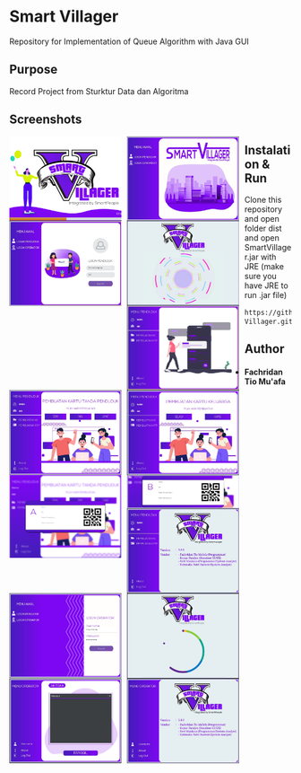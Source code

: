 # Smart Villager
Repository for Implementation of Queue Algorithm with Java GUI

## Purpose
Record Project from Sturktur Data dan Algoritma

## Screenshots
<img src="https://raw.githubusercontent.com/fachridantm/Smart-Villager/master/screenshots/Welcome.png"
    alt="Splash Screen" style="float: left; margin-right: 10px;"
    width="200" /> <img src="https://raw.githubusercontent.com/fachridantm/Smart-Villager/master/screenshots/pnlHomeLogin.jpeg"
    alt="Home Login" style="float: left; margin-right: 10px;"
    width="200" /> <img src="https://raw.githubusercontent.com/fachridantm/Smart-Villager/master/screenshots/pnlLoginUser.jpeg"
    alt="Login User" style="float: left; margin-right: 10px;"
    width="200" /> <img src="https://raw.githubusercontent.com/fachridantm/Smart-Villager/master/screenshots/pnlLoadingUser.jpeg"
    alt="Loading User" style="float: left; margin-right: 10px;"
    width="200" /> <img src="https://raw.githubusercontent.com/fachridantm/Smart-Villager/master/screenshots/pnlHomeUser.jpeg"
    alt="Home User" style="float: left; margin-right: 10px;"
    width="200" /> <img src="https://raw.githubusercontent.com/fachridantm/Smart-Villager/master/screenshots/pnlKTP.jpeg"
    alt="Panel KTP" style="float: left; margin-right: 10px;"
    width="200" /> <img src="https://raw.githubusercontent.com/fachridantm/Smart-Villager/master/screenshots/pnlKK.jpeg"
    alt="Panel KK" style="float: left; margin-right: 10px;"
    width="200" /> <img src="https://raw.githubusercontent.com/fachridantm/Smart-Villager/master/screenshots/pnlTiketKTP.jpg"
    alt="Panel Tiket KTP" style="float: left; margin-right: 10px;"
    width="200" /> <img src="https://raw.githubusercontent.com/fachridantm/Smart-Villager/master/screenshots/pnlTiketKK.jpeg"
    alt="Panel Tiket KK" style="float: left; margin-right: 10px;"
    width="200" /> <img src="https://raw.githubusercontent.com/fachridantm/Smart-Villager/master/screenshots/pnlAboutUser.jpeg"
    alt="About User" style="float: left; margin-right: 10px;"
    width="200" /> <img src="https://raw.githubusercontent.com/fachridantm/Smart-Villager/master/screenshots/pnlLoginOperator.jpeg"
    alt="Login Operator" style="float: left; margin-right: 10px;"
    width="200" /> <img src="https://raw.githubusercontent.com/fachridantm/Smart-Villager/master/screenshots/pnlLoadingOperator.jpeg"
    alt="Loading Operator" style="float: left; margin-right: 10px;"
    width="200" /> <img src="https://raw.githubusercontent.com/fachridantm/Smart-Villager/master/screenshots/pnlPanggilan.jpeg"
    alt="Panel Panggilan" style="float: left; margin-right: 10px;"
    width="200" /> <img src="https://raw.githubusercontent.com/fachridantm/Smart-Villager/master/screenshots/pnlAboutOperator.jpeg"
    alt="About Operator" style="float: left; margin-right: 10px;"
    width="200" />

## Instalation & Run
Clone this repository and open folder dist and open SmartVillager.jar with JRE (make sure you have JRE to run .jar file)
``````````````````````````````````````````````````````````
https://github.com/fachridantm/Smart-Villager.git
``````````````````````````````````````````````````````````
## Author
* #### Fachridan Tio Mu'afa